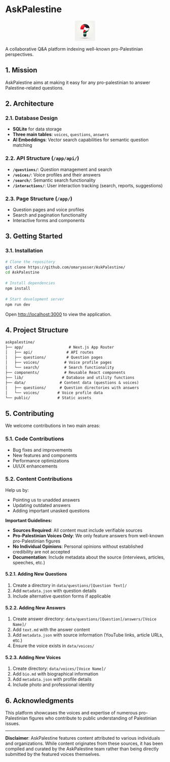 # AskPalestine

<div align="center">
  <img src="public/favicon.png" alt="AskPalestine Logo" width="64" height="64">
</div>

A collaborative Q&A platform indexing well-known pro-Palestinian perspectives.

## 1. Mission

AskPalestine aims at making it easy for any pro-palestinian to answer Palestine-related questions.

## 2. Architecture

### 2.1. Database Design

- **SQLite** for data storage
- **Three main tables**: `voices`, `questions`, `answers`
- **AI Embeddings**: Vector search capabilities for semantic question matching

### 2.2. API Structure (`/app/api/`)

- **`/questions/`**: Question management and search
- **`/voices/`**: Voice profiles and their answers
- **`/search/`**: Semantic search functionality
- **`/interactions/`**: User interaction tracking (search, reports, suggestions)

### 2.3. Page Structure (`/app/`)

- Question pages and voice profiles
- Search and pagination functionality
- Interactive forms and components

## 3. Getting Started

### 3.1. Installation

```bash
# Clone the repository
git clone https://github.com/omaryasser/AskPalestine/
cd AskPalestine

# Install dependencies
npm install

# Start development server
npm run dev
```

Open [http://localhost:3000](http://localhost:3000) to view the application.


## 4. Project Structure

```
askpalestine/
├── app/                    # Next.js App Router
│   ├── api/               # API routes
│   ├── questions/         # Question pages
│   ├── voices/           # Voice profile pages
│   └── search/           # Search functionality
├── components/           # Reusable React components
├── lib/                 # Database and utility functions
├── data/               # Content data (questions & voices)
│   ├── questions/      # Question directories with answers
│   └── voices/        # Voice profile data
└── public/            # Static assets
```

## 5. Contributing

We welcome contributions in two main areas:

### 5.1. Code Contributions

- Bug fixes and improvements
- New features and components
- Performance optimizations
- UI/UX enhancements

### 5.2. Content Contributions

Help us by:
- Pointing us to unadded answers
- Updating outdated answers
- Adding important unasked questions

**Important Guidelines:**

- **Sources Required**: All content must include verifiable sources
- **Pro-Palestinian Voices Only**: We only feature answers from well-known pro-Palestinian figures
- **No Individual Opinions**: Personal opinions without established credibility are not accepted
- **Documentation**: Include metadata about the source (interviews, articles, speeches, etc.)

#### 5.2.1. Adding New Questions

1. Create a directory in `data/questions/[Question Text]/`
2. Add `metadata.json` with question details
3. Include alternative question forms if applicable

#### 5.2.2. Adding New Answers

1. Create answer directory: `data/questions/[Question]/answers/[Voice Name]/`
2. Add `text.md` with the answer content
3. Add `metadata.json` with source information (YouTube links, article URLs, etc.)
4. Ensure the voice exists in `data/voices/`

#### 5.2.3. Adding New Voices

1. Create directory: `data/voices/[Voice Name]/`
2. Add `bio.md` with biographical information
3. Add `metadata.json` with profile details
4. Include photo and professional identity

## 6. Acknowledgments

This platform showcases the voices and expertise of numerous pro-Palestinian figures who contribute to public understanding of Palestinian issues.

---

**Disclaimer**: AskPalestine features content attributed to various individuals and organizations. While content originates from these sources, it has been compiled and curated by the AskPalestine team rather than being directly submitted by the featured voices themselves.
